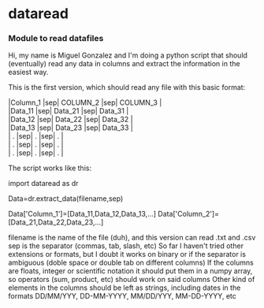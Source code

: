 # dataread
### Module to read datafiles

Hi, my name is Miguel Gonzalez and I'm doing a python script that should (eventually) read any data in columns and extract the information in the easiest way. 

This is the first version, which should read any file with this basic format:

|Column_1  |sep| COLUMN_2 |sep| COLUMN_3 |                                                                            
|Data_11   |sep| Data_21  |sep| Data_31  |                                           
|Data_12   |sep| Data_22  |sep| Data_32  |                                      
|Data_13   |sep| Data_23  |sep| Data_33  |                                
|   .      |sep|    .     |sep|    .     |                         
|   .      |sep|    .     |sep|    .     |                                
|   .      |sep|    .     |sep|    .     |                       
   
The script works like this:

import dataread as dr

Data=dr.extract_data(filename,sep)

Data['Column_1']=[Data_11,Data_12,Data_13,...]
Data['Column_2']=[Data_21,Data_22,Data_23,...]

filename is the name of the file (duh), and this version can read .txt and .csv 
sep is the separator (commas, tab, slash, etc)
So far I haven't tried other extensions or formats, but I doubt it works on binary or if the separator is ambiguous (doble space or double tab on different columns)
If the columns are floats, integer or scientific notation it should put them in a numpy array, so operators (sum, product, etc) should work on said columns
Other kind of elements in the columns should be left as strings, including dates in the formats DD/MM/YYY, DD-MM-YYYY, MM/DD/YYY, MM-DD-YYYY, etc

